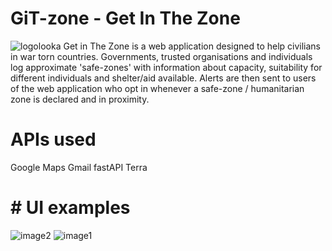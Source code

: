 # GiT-zone - Get In The Zone

![logolooka](https://github.com/petergalati/GiT-zone/assets/110602627/b59b3204-2765-473f-a72b-9c084c103e5a)
Get in The Zone is a web application designed to help civilians in war torn countries. Governments, trusted organisations and individuals log approximate 'safe-zones' with information about capacity, suitability for different individuals and shelter/aid available. Alerts are then sent to users of the web application who opt in whenever a safe-zone / humanitarian zone is declared and in proximity.

# APIs used
Google Maps
Gmail
fastAPI
Terra

# # UI examples
![image2](https://github.com/petergalati/GiT-zone/assets/110602627/5953e195-23d1-4f75-8451-d467ed0e9509)
![image1](https://github.com/petergalati/GiT-zone/assets/110602627/e5460f6b-b10d-4573-a389-bf13c58d9601)
